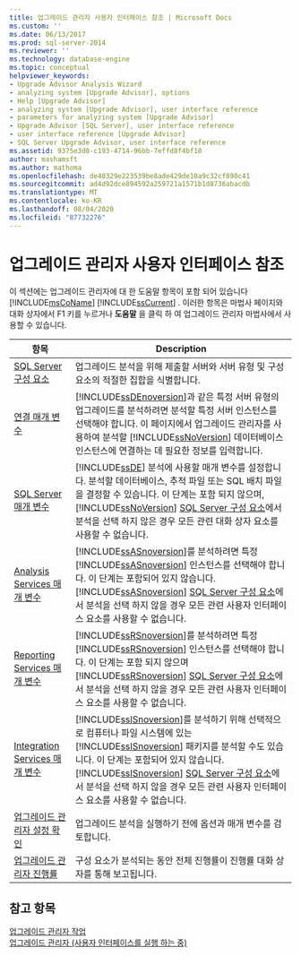 ```yaml
---
title: 업그레이드 관리자 사용자 인터페이스 참조 | Microsoft Docs
ms.custom: ''
ms.date: 06/13/2017
ms.prod: sql-server-2014
ms.reviewer: ''
ms.technology: database-engine
ms.topic: conceptual
helpviewer_keywords:
- Upgrade Advisor Analysis Wizard
- analyzing system [Upgrade Advisor], options
- Help [Upgrade Advisor]
- analyzing system [Upgrade Advisor], user interface reference
- parameters for analyzing system [Upgrade Advisor]
- Upgrade Advisor [SQL Server], user interface reference
- user interface reference [Upgrade Advisor]
- SQL Server Upgrade Advisor, user interface reference
ms.assetid: 9375e3d0-c193-4714-96bb-7effd8f4bf18
author: mashamsft
ms.author: mathoma
ms.openlocfilehash: de48329e223539be8ade429de10a9c32cf890c41
ms.sourcegitcommit: ad4d92dce894592a259721a1571b1d8736abacdb
ms.translationtype: MT
ms.contentlocale: ko-KR
ms.lasthandoff: 08/04/2020
ms.locfileid: "87732276"
---
```

# <a name="upgrade-advisor-user-interface-reference"></a>업그레이드 관리자 사용자 인터페이스 참조
  이 섹션에는 업그레이드 관리자에 대 한 도움말 항목이 포함 되어 있습니다 [!INCLUDE[msCoName](../../includes/msconame-md.md)] [!INCLUDE[ssCurrent](../../includes/sscurrent-md.md)] . 이러한 항목은 마법사 페이지와 대화 상자에서 F1 키를 누르거나 **도움말** 을 클릭 하 여 업그레이드 관리자 마법사에서 사용할 수 있습니다.  
  
|항목|Description|  
|-----------|-----------------|  
|[SQL Server 구성 요소](../../../2014/sql-server/install/sql-server-components.md)|업그레이드 분석을 위해 제출할 서버와 서버 유형 및 구성 요소의 적절한 집합을 식별합니다.|  
|[연결 매개 변수](../../../2014/sql-server/install/connection-parameters.md)|[!INCLUDE[ssDEnoversion](../../includes/ssdenoversion-md.md)]과 같은 특정 서버 유형의 업그레이드를 분석하려면 분석할 특정 서버 인스턴스를 선택해야 합니다. 이 페이지에서 업그레이드 관리자를 사용하여 분석할 [!INCLUDE[ssNoVersion](../../includes/ssnoversion-md.md)] 데이터베이스 인스턴스에 연결하는 데 필요한 정보를 입력합니다.|  
|[SQL Server 매개 변수](../../../2014/sql-server/install/sql-server-parameters.md)|[!INCLUDE[ssDE](../../includes/ssde-md.md)] 분석에 사용할 매개 변수를 설정합니다. 분석할 데이터베이스, 추적 파일 또는 SQL 배치 파일을 결정할 수 있습니다. 이 단계는 포함 되지 않으며, [!INCLUDE[ssNoVersion](../../includes/ssnoversion-md.md)] [SQL Server 구성 요소](../../../2014/sql-server/install/sql-server-components.md)에서 분석을 선택 하지 않은 경우 모든 관련 대화 상자 요소를 사용할 수 없습니다.|  
|[Analysis Services 매개 변수](../../../2014/sql-server/install/analysis-services-parameters.md)|[!INCLUDE[ssASnoversion](../../includes/ssasnoversion-md.md)]를 분석하려면 특정 [!INCLUDE[ssASnoversion](../../includes/ssasnoversion-md.md)] 인스턴스를 선택해야 합니다. 이 단계는 포함되어 있지 않습니다. [!INCLUDE[ssASnoversion](../../includes/ssasnoversion-md.md)] [SQL Server 구성 요소](../../../2014/sql-server/install/sql-server-components.md)에서 분석을 선택 하지 않을 경우 모든 관련 사용자 인터페이스 요소를 사용할 수 없습니다.|  
|[Reporting Services 매개 변수](../../../2014/sql-server/install/reporting-services-parameters.md)|[!INCLUDE[ssRSnoversion](../../includes/ssrsnoversion-md.md)]를 분석하려면 특정 [!INCLUDE[ssRSnoversion](../../includes/ssrsnoversion-md.md)] 인스턴스를 선택해야 합니다. 이 단계는 포함 되지 않으며 [!INCLUDE[ssRSnoversion](../../includes/ssrsnoversion-md.md)] [SQL Server 구성 요소](../../../2014/sql-server/install/sql-server-components.md)에서 분석을 선택 하지 않을 경우 모든 관련 사용자 인터페이스 요소를 사용할 수 없습니다.|  
|[Integration Services 매개 변수](../../../2014/sql-server/install/integration-services-parameters.md)|[!INCLUDE[ssISnoversion](../../includes/ssisnoversion-md.md)]를 분석하기 위해 선택적으로 컴퓨터나 파일 시스템에 있는 [!INCLUDE[ssISnoversion](../../includes/ssisnoversion-md.md)] 패키지를 분석할 수도 있습니다. 이 단계는 포함되어 있지 않습니다. [!INCLUDE[ssISnoversion](../../includes/ssisnoversion-md.md)] [SQL Server 구성 요소](../../../2014/sql-server/install/sql-server-components.md)에서 분석을 선택 하지 않을 경우 모든 관련 사용자 인터페이스 요소를 사용할 수 없습니다.|  
|[업그레이드 관리자 설정 확인](../../../2014/sql-server/install/confirm-upgrade-advisor-settings.md)|업그레이드 분석을 실행하기 전에 옵션과 매개 변수를 검토합니다.|  
|[업그레이드 관리자 진행률](../../../2014/sql-server/install/upgrade-advisor-progress.md)|구성 요소가 분석되는 동안 전체 진행률이 진행률 대화 상자를 통해 보고됩니다.|  
  
## <a name="see-also"></a>참고 항목  
 [업그레이드 관리자 작업](../../../2014/sql-server/install/working-with-upgrade-advisor.md)   
 [업그레이드 관리자 &#40;사용자 인터페이스를 실행 하는 중&#41;](../../../2014/sql-server/install/running-upgrade-advisor-user-interface.md)  
  
  
